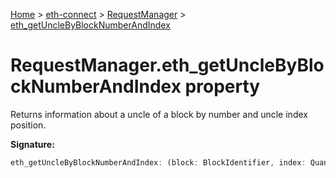 [Home](./index) &gt; [eth-connect](./eth-connect.md) &gt; [RequestManager](./eth-connect.requestmanager.md) &gt; [eth\_getUncleByBlockNumberAndIndex](./eth-connect.requestmanager.eth_getunclebyblocknumberandindex.md)

# RequestManager.eth\_getUncleByBlockNumberAndIndex property

Returns information about a uncle of a block by number and uncle index position.

**Signature:**
```javascript
eth_getUncleByBlockNumberAndIndex: (block: BlockIdentifier, index: Quantity) => EthMethod<'eth_getUncleByBlockNumberAndIndex'>
```
